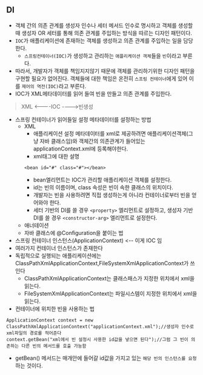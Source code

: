 
## DI
  * 객체 간의 의존 관계를 생성자 인수나 세터 메서드 인수로 명시하고 객체를 생성할 때 생성자 OR 세터를 통해 의존 관계를 주입하는 방식을 따르는 디자인 패턴이다.
  * `IOC`가 애플리케이션에 존재하는 객체를 생성하고 의존 관계를 주입하는 일을 담당한다.
    * `스프링컨테이너(IOC)`가 생성하고 관리하는 `애플리케이션 객체`들을 `빈`이라고 부른다.
  * 따라서, 개발자가 객체를 책임지지않기 때문에 객체를 관리하기위한 디자인 패턴을 구현할 필요가 없어진다. 객체들에 대한 책임은 온전히 `스프링 컨테이너`에게 있어
  이를 `제어의 역전(IOC)`라고 부른다.
  * IOC가 XML메타데이터를 읽어 들여 빈을 만들고 의존 관계를 주입한다.
  > XML <----IOC ---->빈생성

* 스프링 컨테이너가 읽어들일 설정 메타데이터를 설정하는 방법
  * XML 
    * 애플리케이션 설정 메타데이터를 xml로 제공하려면 애플리케이션객체(그냥 자바 클래스임)와 객체간의 의존관계가 들어있는 applicationContext.xml에 등록해야한다.
    * xml태그에 대한 설명 
     ```
     <bean id="#" class="#"></bean>
     ```
    * bean엘리먼트는 IOC가 관리할 애플리케이션 객체를 설정한다. 
    * id는 빈의 이름이며, class 속성은 빈이 속한 클래스의 위치이다.
    * 개발자는 빈을 사용하려면 직접 생성하는게 아니라 컨테이너로부터 빈을 얻어와야 한다.
    * 세터 기반의 DI를 쓸 경우 `<property>` 엘리먼트로 설정하고, 생성자 기반 DI를 쓸 경우 `<constructor-arg>` 엘리먼트로 설정한다.
  * 애너테이션
  * 자바 클래스에 @Configuration을 붙이는 법
* 스프링 컨테이너 인스턴스(ApplicationContext) <-- 이게 IOC 임
 * 여러가지 컨테이너 인스턴스가 존재한다
 * 독립적으로 실행되는 애플리케이션에는 ClassPathXmlApplicationContext,FileSystemXmlApplicationContext가 쓰인다
   * ClassPathXmlApplicationContext는 클래스패스가 지정한 위치에서 xml을 읽는다.
   * FileSystemXmlApplicationContext는 파일시스템이 지정한 위치에서 xml을 읽는다.
 * 컨테이너에 위치한 빈을 사용하는 법
 ```
 ApplicationContext context = new ClassPathXmlApplicationContext("applicationContext.xml");//생성자 인수로 xml파일의 경로를 적어준다
 context.getBean("xml에서 빈 설정시 사용한 id값을 넣으면 된다");//그럼 그 빈이 의존하는 다른 빈의 메서드를 호출 가능함
 ```
* getBean() 메서드는 매개안에 들어갈 id값을 가지고 있는 `해당 빈의 인스턴스를 요청`하는 것이다. 
